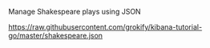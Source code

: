 Manage Shakespeare plays using JSON

https://raw.githubusercontent.com/grokify/kibana-tutorial-go/master/shakespeare.json
